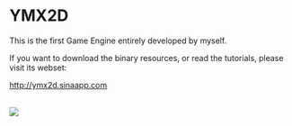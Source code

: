 YMX2D
=====

<p>This is the first Game Engine entirely developed by myself.</p>

<p>If you want to download the binary resources, or read the tutorials, please visit its webset:

<a href="http://ymx2d.sinaapp.com/" target="_blank"/>http://ymx2d.sinaapp.com</a>

</p>

<br/>

<img src="http://ww1.sinaimg.cn/mw690/7d29c2abgw1efazii5wqzj20sp0mstd0.jpg"/>

